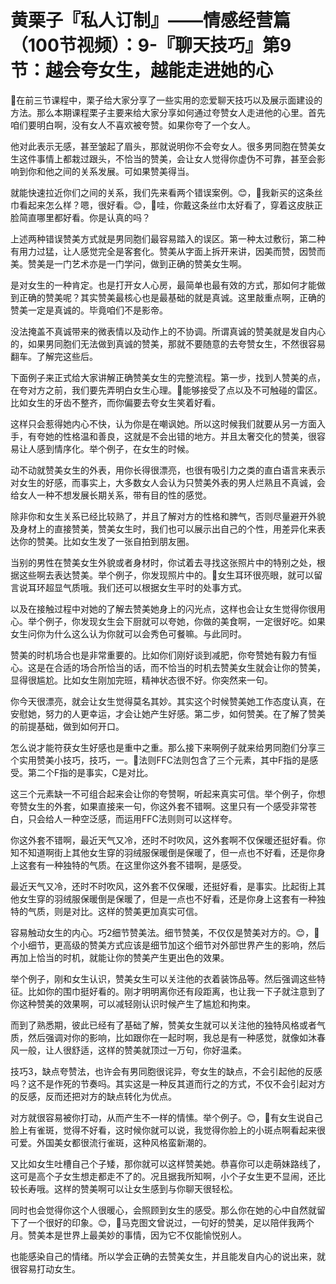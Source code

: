 # 黄栗子『私人订制』——情感经营篇（100节视频）：9-『聊天技巧』第9节：越会夸女生，越能走进她的心

🎼在前三节课程中，栗子给大家分享了一些实用的恋爱聊天技巧以及展示面建设的方法。那么本期课程栗子主要来给大家分享如何通过夸赞女人走进他的心里。首先咱们要明白啊，没有女人不喜欢被夸赞。如果你夸了一个女人。

他对此表示无感，甚至皱起了眉头，那就说明你不会夸女人。很多男同胞在赞美女生这件事情上都栽过跟头，不恰当的赞美，会让女人觉得你虚伪不可靠，甚至会影响到你和他之间的关系发展。可如果赞美得当。

就能快速拉近你们之间的关系，我们先来看两个错误案例。😊，🎼我新买的这条丝巾看起来怎么样？嗯，很好看。😊，🎼哇，你戴这条丝巾太好看了，穿着这皮肤正脸简直哪里都好看。你是认真的吗？

上述两种错误赞美方式就是男同胞们最容易踏入的误区。第一种太过敷衍，第二种有用力过猛，让人感觉完全是客套化。赞美从字面上拆开来讲，因美而赞，因赞而美。赞美是一门艺术亦是一门学问，做到正确的赞美女生啊。

是对女生的一种肯定。也是打开女人心房，最简单也最有效的方式，那如何才能做到正确的赞美呢？其实赞美最核心也是最基础的就是真诚。这里敲重点啊，正确的赞美一定是真诚的。毕竟咱们不是影帝。

没法掩盖不真诚带来的微表情以及动作上的不协调。所谓真诚的赞美就是发自内心的，如果男同胞们无法做到真诚的赞美，那就不要随意的去夸赞女生，不然很容易翻车。了解完这些后。

下面例子来正式给大家讲解正确赞美女生的完整流程。第一步，找到人赞美的点，在夸对方之前，我们要先弄明白女生心理。🎼能够接受了点以及不可触碰的雷区。比如女生的牙齿不整齐，而你偏要去夸女生笑着好看。

这样只会惹得她内心不快，认为你是在嘲讽她。所以这时候我们就要从另一方面入手，有夸她的性格温和善良，这就是不会出错的地方。并且太奢交化的赞美，很容易让人感到情序化。举个例子，在女生的时候。

动不动就赞美女生的外表，用你长得很漂亮，也很有吸引力之类的直白语言来表示对女生的好感，而事实上，大多数女人会认为只赞美外表的男人烂熟且不真诚，会给女人一种不想发展长期关系，带有目的性的感觉。

除非你和女生关系已经比较熟了，并且了解对方的性格和脾气，否则尽量避开外貌及身材上的直接赞美，赞美女生时，我们也可以展示出自己的个性，用差异化来表达你的赞美。比如女生发了一张自拍到朋友圈。

当别的男性在赞美女生外貌或者身材时，你试着去寻找这张照片中的特别之处，根据这些啊去表达赞美。举个例子，你发现照片中的。🎼女生耳环很亮眼，就可以留言说耳环超显气质哦。我们还可以根据女生平时的处事方式。

以及在接触过程中对她的了解去赞美她身上的闪光点，这样也会让女生觉得你很用心。举个例子，你发现女生会下厨就可以夸她，你做的美食啊，一定很好吃。如果女生问你为什么这么认为你就可以会秀色可餐嘛。与此同时。

赞美的时机场合也是非常重要的。比如你们刚好谈到减肥，你夸赞她有毅力有恒心。这是在合适的场合所恰当的话，而不恰当的时机去赞美女生就会让你的赞美，显得很尴尬。比如女生刚加完班，精神状态很不好。你突然来一句。

你今天很漂亮，就会让女生觉得莫名其妙。其实这个时候赞美她工作态度认真，在安慰她，努力的人更幸运，才会让她产生好感。第二步，如何赞美。在了解了赞美的前提基础，做到如何开口。

怎么说才能符获女生好感也是重中之重。那么接下来啊例子就来给男同胞们分享三个实用赞美小技巧，技巧，一。🎼法则FFC法则包含了三个元素，其中F指的是感受。第二个F指的是事实，C是对比。

这三个元素缺一不可组合起来会让你的夸赞啊，听起来真实可信。举个例子，你想夸赞女生的外套，如果直接来一句，你这外套不错啊。这里只有一个感受非常苍白，只会给人一种空泛感，而运用FFC法则则可以这样夸。

你这外套不错啊，最近天气又冷，还时不时吹风，这外套啊不仅保暖还挺好看。你知不知道啊街上其他女生穿的羽绒服保暖倒是保暖了，但一点也不好看，还是你身上这套有一种独特的气质。在这里你这外套不错啊，是感受。

最近天气又冷，还时不时吹风，这外套不仅保暖，还挺好看，是事实。比起街上其他女生穿的羽绒服保暖倒是保暖了，但是一点也不好看，还是你身上这套有一种独特的气质，则是对比。这样的赞美更加真实可信。

容易触动女生的内心。巧2细节赞美法。细节赞美，不仅仅是赞美对方的。😊，🎼个小细节，更高级的赞美方式应该是细节加这个细节对外部世界产生的影响，然后再加上恰当的时机，就能让你的赞美产生更出色的效果。

举个例子，刚和女生认识，赞美女生可以关注他的衣着装饰品等。然后强调这些特征。比如你的围巾挺好看的。刚才明明离你还有段距离，也让我一下子就注意到了你这种赞美的效果啊，可以减轻刚认识时候产生了尴尬和拘束。

而到了熟悉期，彼此已经有了基础了解，赞美女生就可以关注他的独特风格或者气质，然后强调对你的影响，比如跟你在一起时啊，我总是有一种感觉，就像如沐春风一般，让人很舒适，这样的赞美就顶过一万句，你好温柔。

技巧3，缺点夸赞法，也许会有男同胞很诧异，夸女生的缺点，不会引起他的反感吗？这不是作死的节奏吗。其实这是一种反其道而行之的方式，不仅不会引起对方的反感，反而还把对方的缺点转化为优点。

对方就很容易被你打动，从而产生不一样的情愫。举个例子。😊，🎼有女生说自己脸上有雀斑，觉得不好看，这时候你就可以说，我觉得你脸上的小斑点啊看起来很可爱。外国美女都很流行雀斑，这种风格蛮新潮的。

又比如女生吐槽自己个子矮，那你就可以这样赞美她。恭喜你可以走萌妹路线了，这可是高个子女生想走都走不了的。况且据我所知啊，小个子女生更不显闹，还比较长寿哦。这样的赞美啊可以让女生感到与你聊天很轻松。

同时也会觉得你这个人很暖心，会照顾到女生的感受。那么你在她的心中自然就留下了一个很好的印象。😊，🎼马克图文曾说过，一句好的赞美，足以陪伴我两个月。赞美本是世界上最美妙的事情，因为它不仅能愉悦别人。

也能感染自己的情绪。所以学会正确的去赞美女生，并且能发自内心的说出来，就很容易打动女生。